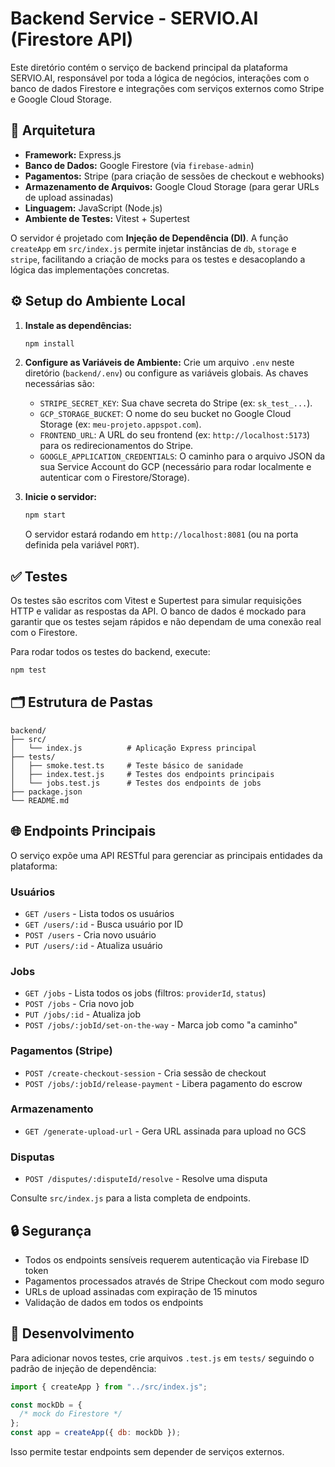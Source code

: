 # Backend Service - SERVIO.AI (Firestore API)

Este diretório contém o serviço de backend principal da plataforma SERVIO.AI, responsável por toda a lógica de negócios, interações com o banco de dados Firestore e integrações com serviços externos como Stripe e Google Cloud Storage.

## 🚀 Arquitetura

- **Framework:** Express.js
- **Banco de Dados:** Google Firestore (via `firebase-admin`)
- **Pagamentos:** Stripe (para criação de sessões de checkout e webhooks)
- **Armazenamento de Arquivos:** Google Cloud Storage (para gerar URLs de upload assinadas)
- **Linguagem:** JavaScript (Node.js)
- **Ambiente de Testes:** Vitest + Supertest

O servidor é projetado com **Injeção de Dependência (DI)**. A função `createApp` em `src/index.js` permite injetar instâncias de `db`, `storage` e `stripe`, facilitando a criação de mocks para os testes e desacoplando a lógica das implementações concretas.

## ⚙️ Setup do Ambiente Local

1.  **Instale as dependências:**

    ```bash
    npm install
    ```

2.  **Configure as Variáveis de Ambiente:**
    Crie um arquivo `.env` neste diretório (`backend/.env`) ou configure as variáveis globais. As chaves necessárias são:
    - `STRIPE_SECRET_KEY`: Sua chave secreta do Stripe (ex: `sk_test_...`).
    - `GCP_STORAGE_BUCKET`: O nome do seu bucket no Google Cloud Storage (ex: `meu-projeto.appspot.com`).
    - `FRONTEND_URL`: A URL do seu frontend (ex: `http://localhost:5173`) para os redirecionamentos do Stripe.
    - `GOOGLE_APPLICATION_CREDENTIALS`: O caminho para o arquivo JSON da sua Service Account do GCP (necessário para rodar localmente e autenticar com o Firestore/Storage).

3.  **Inicie o servidor:**
    ```bash
    npm start
    ```
    O servidor estará rodando em `http://localhost:8081` (ou na porta definida pela variável `PORT`).

## ✅ Testes

Os testes são escritos com Vitest e Supertest para simular requisições HTTP e validar as respostas da API. O banco de dados é mockado para garantir que os testes sejam rápidos e não dependam de uma conexão real com o Firestore.

Para rodar todos os testes do backend, execute:

```bash
npm test
```

## 🗂️ Estrutura de Pastas

```
backend/
├── src/
│   └── index.js          # Aplicação Express principal
├── tests/
│   ├── smoke.test.ts     # Teste básico de sanidade
│   ├── index.test.js     # Testes dos endpoints principais
│   └── jobs.test.js      # Testes dos endpoints de jobs
├── package.json
└── README.md
```

## 🌐 Endpoints Principais

O serviço expõe uma API RESTful para gerenciar as principais entidades da plataforma:

### Usuários

- `GET /users` - Lista todos os usuários
- `GET /users/:id` - Busca usuário por ID
- `POST /users` - Cria novo usuário
- `PUT /users/:id` - Atualiza usuário

### Jobs

- `GET /jobs` - Lista todos os jobs (filtros: `providerId`, `status`)
- `POST /jobs` - Cria novo job
- `PUT /jobs/:id` - Atualiza job
- `POST /jobs/:jobId/set-on-the-way` - Marca job como "a caminho"

### Pagamentos (Stripe)

- `POST /create-checkout-session` - Cria sessão de checkout
- `POST /jobs/:jobId/release-payment` - Libera pagamento do escrow

### Armazenamento

- `GET /generate-upload-url` - Gera URL assinada para upload no GCS

### Disputas

- `POST /disputes/:disputeId/resolve` - Resolve uma disputa

Consulte `src/index.js` para a lista completa de endpoints.

## 🔒 Segurança

- Todos os endpoints sensíveis requerem autenticação via Firebase ID token
- Pagamentos processados através de Stripe Checkout com modo seguro
- URLs de upload assinadas com expiração de 15 minutos
- Validação de dados em todos os endpoints

## 🧪 Desenvolvimento

Para adicionar novos testes, crie arquivos `.test.js` em `tests/` seguindo o padrão de injeção de dependência:

```javascript
import { createApp } from "../src/index.js";

const mockDb = {
  /* mock do Firestore */
};
const app = createApp({ db: mockDb });
```

Isso permite testar endpoints sem depender de serviços externos.
